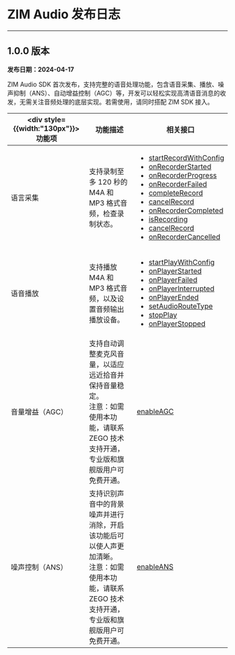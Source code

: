 # ZIM Audio 发布日志

- - -

## 1.0.0 版本

**发布日期：2024-04-17**

ZIM Audio SDK 首次发布，支持完整的语音处理功能，包含语音采集、播放、噪声抑制（ANS）、自动增益控制（AGC）等，开发可以轻松实现高清语音消息的收发，无需关注音频处理的底层实现。若需使用，请同时搭配 ZIM SDK 接入。

| <div style={{width:"130px"}}>功能项</div>  | 功能描述 | 相关接口 |
|-------|-------|-------|
| 语言采集 | 支持录制至多 120 秒的 M4A 和 MP3 格式音频，检查录制状态。 | <ul><li>[startRecordWithConfig](https://doc-zh.zego.im/article/api?doc=zim_API~objective-c_ios~class~ZIMAudio#start-record-with-config-config)</li><li>[onRecorderStarted](https://doc-zh.zego.im/article/api?doc=zim_API~objective-c_ios~class~ZIMAudioEventHandler#on-recorder-started)</li><li>[onRecorderProgress](https://doc-zh.zego.im/article/api?doc=zim_API~objective-c_ios~class~ZIMAudioEventHandler#on-recorder-progress-current-duration)</li><li>[onRecorderFailed](https://doc-zh.zego.im/article/api?doc=zim_API~objective-c_ios~class~ZIMAudioEventHandler#on-recorder-failed-error-code)</li><li>[completeRecord](https://doc-zh.zego.im/article/api?doc=zim_API~objective-c_ios~class~ZIMAudio#complete-record)</li><li>[cancelRecord](https://doc-zh.zego.im/article/api?doc=zim_API~objective-c_ios~class~ZIMAudio#cancel-record)</li><li>[onRecorderCompleted](https://doc-zh.zego.im/article/api?doc=zim_API~objective-c_ios~class~ZIMAudioEventHandler#on-recorder-completed-total-duration)</li><li>[isRecording](https://doc-zh.zego.im/article/api?doc=zim_API~objective-c_ios~class~ZIMAudio#is-recording)</li><li>[cancelRecord](https://doc-zh.zego.im/article/api?doc=zim_API~objective-c_ios~class~ZIMAudio#cancel-record)</li><li>[onRecorderCancelled](https://doc-zh.zego.im/article/api?doc=zim_API~objective-c_ios~class~ZIMAudioEventHandler#on-recorder-cancelled)</li></ul> |
| 语音播放 | 支持播放 M4A 和 MP3 格式音频，以及设置音频输出播放设备。 | <ul><li>[startPlayWithConfig](https://doc-zh.zego.im/article/api?doc=zim_API~objective-c_ios~class~ZIMAudio#start-play-with-config-config)</li><li>[onPlayerStarted](https://doc-zh.zego.im/article/api?doc=zim_API~objective-c_ios~class~ZIMAudioEventHandler#on-player-started-total-duration)</li><li>[onPlayerFailed](https://doc-zh.zego.im/article/api?doc=zim_API~objective-c_ios~class~ZIMAudioEventHandler#on-player-failed-error-code)</li><li>[onPlayerInterrupted](https://doc-zh.zego.im/article/api?doc=zim_API~objective-c_ios~class~ZIMAudioEventHandler#on-player-interrupted)</li><li>[onPlayerEnded](https://doc-zh.zego.im/article/api?doc=zim_API~objective-c_ios~class~ZIMAudioEventHandler#on-player-ended)</li><li>[setAudioRouteType](https://doc-zh.zego.im/article/api?doc=zim_API~objective-c_ios~class~ZIMAudio#set-audio-route-type-route-type)</li><li>[stopPlay](https://doc-zh.zego.im/article/api?doc=zim_API~objective-c_ios~class~ZIMAudio#stop-play)</li><li>[onPlayerStopped](https://doc-zh.zego.im/article/api?doc=zim_API~objective-c_ios~class~ZIMAudioEventHandler#on-player-stopped)</li></ul> |
| 音量增益（AGC） | 支持自动调整麦克风音量，以适应远近拾音并保持音量稳定。<br />注意：如需使用本功能，请联系 ZEGO 技术支持开通，专业版和旗舰版用户可免费开通。| [enableAGC](https://doc-zh.zego.im/article/api?doc=zim_API~objective-c_ios~class~ZIMAudio#enable-agc-enable) |
| 噪声控制（ANS） | 支持识别声音中的背景噪声并进行消除，开启该功能后可以使人声更加清晰。<br />注意：如需使用本功能，请联系 ZEGO 技术支持开通，专业版和旗舰版用户可免费开通。  | [enableANS](https://doc-zh.zego.im/article/api?doc=zim_API~objective-c_ios~class~ZIMAudio#enable-ans-enable) |
